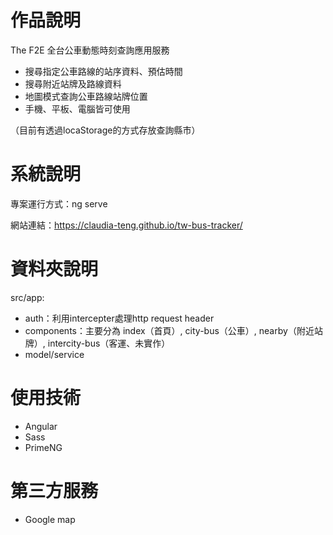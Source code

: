 # 作品說明

The F2E 全台公車動態時刻查詢應用服務

- 搜尋指定公車路線的站序資料、預估時間
- 搜尋附近站牌及路線資料
- 地圖模式查詢公車路線站牌位置
- 手機、平板、電腦皆可使用

（目前有透過locaStorage的方式存放查詢縣市）

# 系統說明
專案運行方式：ng serve

網站連結：https://claudia-teng.github.io/tw-bus-tracker/

# 資料夾說明

src/app:
- auth：利用intercepter處理http request header
- components：主要分為 index（首頁）, city-bus（公車）, nearby（附近站牌）, intercity-bus（客運、未實作）
- model/service

# 使用技術

- Angular
- Sass
- PrimeNG

# 第三方服務

- Google map


